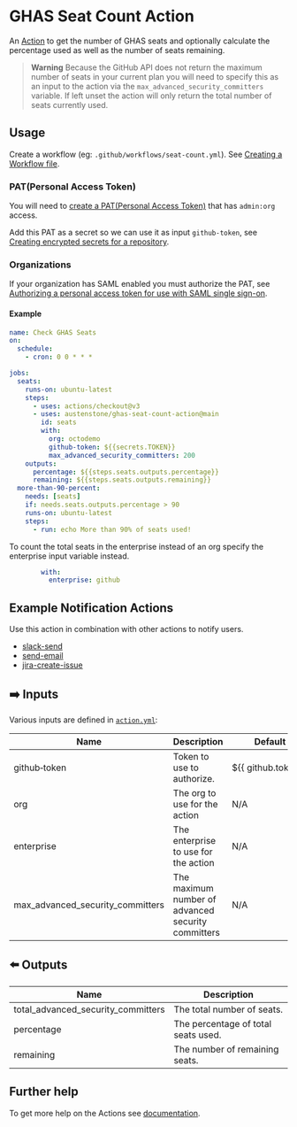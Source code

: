 # GHAS Seat Count Action

An [Action](https://docs.github.com/en/actions) to get the number of GHAS seats and optionally calculate the percentage used as well as the number of seats remaining.

> **Warning**
> Because the GitHub API does not return the maximum number of seats in your current plan you will need to specify this as an input to the action via the `max_advanced_security_committers` variable. If left unset the action will only return the total number of seats currently used.

## Usage
Create a workflow (eg: `.github/workflows/seat-count.yml`). See [Creating a Workflow file](https://help.github.com/en/articles/configuring-a-workflow#creating-a-workflow-file).

### PAT(Personal Access Token)

You will need to [create a PAT(Personal Access Token)](https://github.com/settings/tokens/new?scopes=admin:org) that has `admin:org` access.

Add this PAT as a secret so we can use it as input `github-token`, see [Creating encrypted secrets for a repository](https://docs.github.com/en/enterprise-cloud@latest/actions/security-guides/encrypted-secrets#creating-encrypted-secrets-for-a-repository). 
### Organizations

If your organization has SAML enabled you must authorize the PAT, see [Authorizing a personal access token for use with SAML single sign-on](https://docs.github.com/en/enterprise-cloud@latest/authentication/authenticating-with-saml-single-sign-on/authorizing-a-personal-access-token-for-use-with-saml-single-sign-on).


#### Example
```yml
name: Check GHAS Seats
on:
  schedule:
    - cron: 0 0 * * *

jobs:
  seats:
    runs-on: ubuntu-latest
    steps:
      - uses: actions/checkout@v3
      - uses: austenstone/ghas-seat-count-action@main
        id: seats
        with:
          org: octodemo
          github-token: ${{secrets.TOKEN}}
          max_advanced_security_committers: 200
    outputs:
      percentage: ${{steps.seats.outputs.percentage}}
      remaining: ${{steps.seats.outputs.remaining}}
  more-than-90-percent:
    needs: [seats]
    if: needs.seats.outputs.percentage > 90
    runs-on: ubuntu-latest
    steps:
      - run: echo More than 90% of seats used!
```

To count the total seats in the enterprise instead of an org specify the enterprise input variable instead.
```yml
        with:
          enterprise: github
```

## Example Notification Actions
Use this action in combination with other actions to notify users.
- [slack-send](https://github.com/marketplace/actions/slack-send)
- [send-email](https://github.com/marketplace/actions/send-email)
- [jira-create-issue](https://github.com/marketplace/actions/jira-create-issue)

## ➡️ Inputs
Various inputs are defined in [`action.yml`](action.yml):

| Name | Description | Default |
| --- | - | - |
| github&#x2011;token | Token to use to authorize. | ${{&nbsp;github.token&nbsp;}} |
| org | The org to use for the action | N/A |
| enterprise | The enterprise to use for the action | N/A |
| max_advanced_security_committers | The maximum number of advanced security committers | N/A |


## ⬅️ Outputs
| Name | Description |
| --- | - |
| total_advanced_security_committers | The total number of seats. |
| percentage | The percentage of total seats used. |
| remaining | The number of remaining seats. |

## Further help
To get more help on the Actions see [documentation](https://docs.github.com/en/actions).
